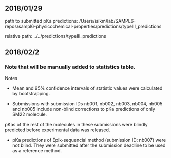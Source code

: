 ## 2018/01/29

path to submitted pKa predictions: /Users/isikm/lab/SAMPL6-repos/sampl6-physicochemical-properties/predictions/typeIII_predictions

relative path: ../../predictions/typeIII_predictions

## 2018/02/2

### Note that will be manually added to statistics table.

Notes

- Mean and 95\% confidence intervals of statistic values were calculated by bootstrapping.

- Submissions with submission IDs nb001, nb002, nb003, nb004, nb005 and nb005 include non-blind corrections to pKa predictions of only SM22 molecule. 

pKas of the rest of the molecules in these submissions were blindly predicted before experimental data was released.

- pKa predictions of Epik-sequencial method (submission ID: nb007) were not blind. They were submitted after the submission deadline to be used as a reference method.

